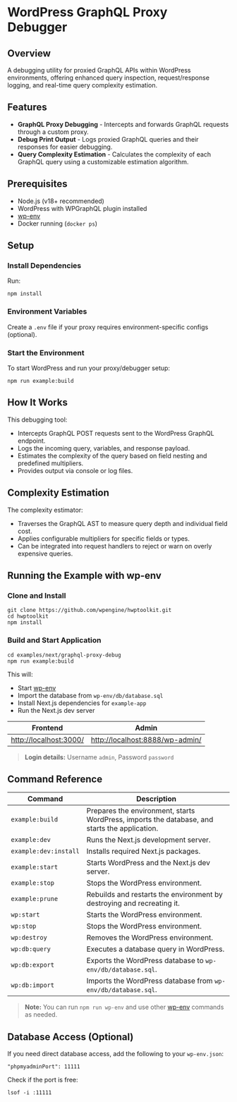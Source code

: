 # WordPress GraphQL Proxy Debugger

## Overview
A debugging utility for proxied GraphQL APIs within WordPress environments, offering enhanced query inspection, request/response logging, and real-time query complexity estimation.

## Features

* **GraphQL Proxy Debugging** - Intercepts and forwards GraphQL requests through a custom proxy.
* **Debug Print Output** - Logs proxied GraphQL queries and their responses for easier debugging.
* **Query Complexity Estimation** - Calculates the complexity of each GraphQL query using a customizable estimation algorithm.

## Prerequisites

* Node.js (v18+ recommended)
* WordPress with WPGraphQL plugin installed
* [wp-env](https://developer.wordpress.org/block-editor/getting-started/devenv/get-started-with-wp-env/)
* Docker running (`docker ps`)

## Setup

### Install Dependencies

Run:
```
npm install
```

### Environment Variables

Create a `.env` file if your proxy requires environment-specific configs (optional).

### Start the Environment

To start WordPress and run your proxy/debugger setup:
```
npm run example:build
```

## How It Works

This debugging tool:

* Intercepts GraphQL POST requests sent to the WordPress GraphQL endpoint.
* Logs the incoming query, variables, and response payload.
* Estimates the complexity of the query based on field nesting and predefined multipliers.
* Provides output via console or log files.

## Complexity Estimation

The complexity estimator:

* Traverses the GraphQL AST to measure query depth and individual field cost.
* Applies configurable multipliers for specific fields or types.
* Can be integrated into request handlers to reject or warn on overly expensive queries.

## Running the Example with wp-env

### Clone and Install

```
git clone https://github.com/wpengine/hwptoolkit.git
cd hwptoolkit
npm install
```

### Build and Start Application

```
cd examples/next/graphql-proxy-debug
npm run example:build
```

This will:

- Start [wp-env](https://developer.wordpress.org/block-editor/getting-started/devenv/get-started-with-wp-env/)
- Import the database from `wp-env/db/database.sql`
- Install Next.js dependencies for `example-app`
- Run the Next.js dev server

| Frontend | Admin                        |
|----------|------------------------------|
| [http://localhost:3000/](http://localhost:3000/) | [http://localhost:8888/wp-admin/](http://localhost:8888/wp-admin/) |

> **Login details:** Username `admin`, Password `password`

## Command Reference

| Command                | Description                                                                 |
|------------------------|-----------------------------------------------------------------------------|
| `example:build`        | Prepares the environment, starts WordPress, imports the database, and starts the application. |
| `example:dev`          | Runs the Next.js development server.                                       |
| `example:dev:install`  | Installs required Next.js packages.                                         |
| `example:start`        | Starts WordPress and the Next.js dev server.                                |
| `example:stop`         | Stops the WordPress environment.                                            |
| `example:prune`        | Rebuilds and restarts the environment by destroying and recreating it.      |
| `wp:start`             | Starts the WordPress environment.                                           |
| `wp:stop`              | Stops the WordPress environment.                                            |
| `wp:destroy`           | Removes the WordPress environment.                                          |
| `wp:db:query`          | Executes a database query in WordPress.                                     |
| `wp:db:export`         | Exports the WordPress database to `wp-env/db/database.sql`.                 |
| `wp:db:import`         | Imports the WordPress database from `wp-env/db/database.sql`.               |

>**Note:** You can run `npm run wp-env` and use other [wp-env](https://www.npmjs.com/package/@wordpress/env) commands as needed.

## Database Access (Optional)

If you need direct database access, add the following to your `wp-env.json`:
```
"phpmyadminPort": 11111
```
Check if the port is free:
```
lsof -i :11111
```